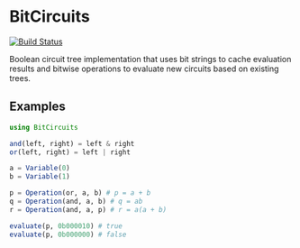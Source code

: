 # BitCircuits

[![Build Status](https://travis-ci.org/um-tech-evolution/BitCircuits.jl.svg?branch=master)](https://travis-ci.org/um-tech-evolution/BitCircuits.jl)

Boolean circuit tree implementation that uses bit strings to cache evaluation
results and bitwise operations to evaluate new circuits based on existing trees.

## Examples

```julia
using BitCircuits

and(left, right) = left & right
or(left, right) = left | right

a = Variable(0)
b = Variable(1)

p = Operation(or, a, b) # p = a + b
q = Operation(and, a, b) # q = ab
r = Operation(and, a, p) # r = a(a + b)

evaluate(p, 0b000010) # true
evaluate(p, 0b000000) # false
```
